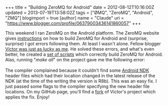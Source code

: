 +++
title = "Building ZeroMQ for Android"
date = 2012-08-12T10:16:00Z
updated = 2013-07-19T13:58:02Z
tags = ["ØMQ", "ZeroMQ", "Android", "ZMQ"]
blogimport = true 
[author]
	name = "Claude"
	uri = "https://www.blogger.com/profile/06379003436141860057"
+++

This weekend I ran ZeroMQ on the Android platform. The ZeroMQ website gives <a href="http://www.zeromq.org/build:android" target="_blank">instructions</a> on how to build ZeroMQ for Android and (surprise, surprise) I got errors following them. At least I wasn't alone. Fellow blogger <a href="http://iso3103.blogspot.com/2012/05/java-zeromq-for-android.html" target="_blank">Victor was just as lucky as me</a>. He solved these errors, and what's even better, he created a <a href="https://github.com/vperron/android-jzeromq" target="_blank">set of scripts</a> which correctly build ZeroMQ for Android. Alas, running "<i>make all</i>" on the project gave me the following error:<br /><br /><script src="https://gist.github.com/claudemamo/3330498.js"> </script> The compiler complained because it couldn't find some <a href="http://developer.android.com/tools/sdk/ndk/index.html" target="_blank">Android NDK</a> header files which had their location changed in the latest&nbsp;release of the NDK (at the time of the writing the version is R8b). This was an easy fix. I just passed some flags to the compiler specifying the new header file locations. On my GitHub page, you'll find a <a href="https://github.com/claudemamo/android-jzeromq" target="_blank">fork</a> of Victor's project which applies the fix. Enjoy!

